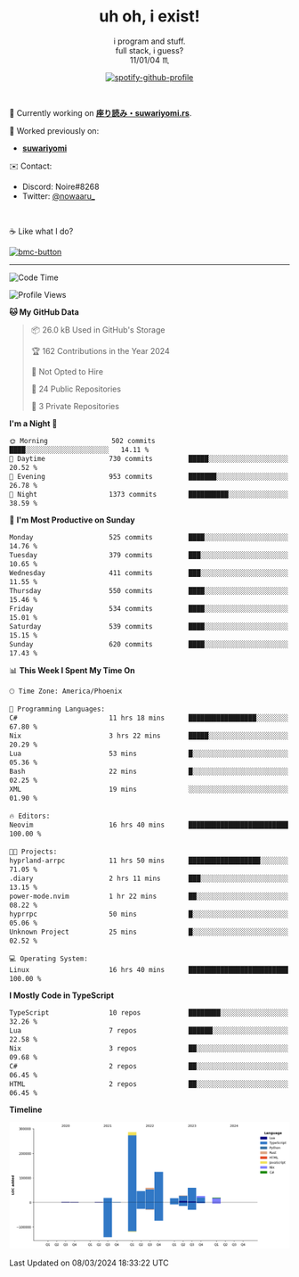 <!--
**Nowaaru/nowaaru** is a ✨ _special_ ✨ repository because its `README.md` (this file) appears on your GitHub profile.

Here are some ideas to get you started:

- 🔭 I’m currently working on ...
- 🌱 I’m currently learning ...
- 👯 I’m looking to collaborate on ...
- 🤔 I’m looking for help with ...
- 💬 Ask me about ...
- 📫 How to reach me: ...
- 😄 Pronouns: ...
- ⚡ Fun fact: ...
-->

<h1 align="center"> uh oh, i exist!</h1>

<p align="center">
  i program and stuff.<br/>
  full stack, i guess?<br/>
  11/01/04 ♏ 
</p>

<!--
<p align="center">
╭──────────────────────────╮<br/>
│                        <a href="https://open.spotify.com/track/5iY3ZEHlQGFosdnROBDIg7?si=d7fd7fe8c7a747a1">Lavender</a>                      │<br/>
│               <a href="https://open.spotify.com/artist/6oeSQ4qmDQ7n89Rdt6tLLn?si=2773a05ce8b94a6c"><code>Rav</code></a>, <a href="https://open.spotify.com/artist/3vxcGARzVb3sETtt0Jxp7v?si=a4d26afacb46454f"><code>Kill Bill: The Rapper</code></a>               │<br/>
│             00:29 <a href="https://www.youtube.com/watch?v=dQw4w9WgXcQ">━━⬤</a>─────── 02:19              │<br/>
╰──────────────────────────╯<br/>
</p>
-->

<div align="center">

[![spotify-github-profile](https://spotify-github-profile.vercel.app/api/view?uid=fifkee&cover_image=true&theme=novatorem&bar_color=53b14f&bar_color_cover=true)](https://spotify-github-profile.vercel.app/api/view?uid=fifkee&redirect=true)

</div>
<br />

🦀 Currently working on **[座り読み・suwariyomi.rs](https://github.com/Nowaaru/suwariyomi.rs)**.

💫 Worked previously on: 
- **[suwariyomi](https://github.com/Nowaaru/suwariyomi)**



✉️ Contact:
- Discord: Noire#8268
- Twitter: <a href=https://twitter.com/@nowaaru_>@nowaaru_</a>

<br />

☕ Like what I do?

<a href="https://www.buymeacoffee.com/noire">
<img width="136" alt="bmc-button" src="https://user-images.githubusercontent.com/16274568/185726271-65d08167-e68c-49b1-bc12-8813b73cf0c0.png"></a>


---

<!--START_SECTION:waka-->
![Code Time](http://img.shields.io/badge/Code%20Time-868%20hrs%2053%20mins-blue)

![Profile Views](http://img.shields.io/badge/Profile%20Views-5-blue)

**🐱 My GitHub Data** 

> 📦 26.0 kB Used in GitHub's Storage 
 > 
> 🏆 162 Contributions in the Year 2024
 > 
> 🚫 Not Opted to Hire
 > 
> 📜 24 Public Repositories 
 > 
> 🔑 3 Private Repositories 
 > 
**I'm a Night 🦉** 

```text
🌞 Morning                502 commits         ████░░░░░░░░░░░░░░░░░░░░░   14.11 % 
🌆 Daytime                730 commits         █████░░░░░░░░░░░░░░░░░░░░   20.52 % 
🌃 Evening                953 commits         ███████░░░░░░░░░░░░░░░░░░   26.78 % 
🌙 Night                  1373 commits        ██████████░░░░░░░░░░░░░░░   38.59 % 
```
📅 **I'm Most Productive on Sunday** 

```text
Monday                   525 commits         ████░░░░░░░░░░░░░░░░░░░░░   14.76 % 
Tuesday                  379 commits         ███░░░░░░░░░░░░░░░░░░░░░░   10.65 % 
Wednesday                411 commits         ███░░░░░░░░░░░░░░░░░░░░░░   11.55 % 
Thursday                 550 commits         ████░░░░░░░░░░░░░░░░░░░░░   15.46 % 
Friday                   534 commits         ████░░░░░░░░░░░░░░░░░░░░░   15.01 % 
Saturday                 539 commits         ████░░░░░░░░░░░░░░░░░░░░░   15.15 % 
Sunday                   620 commits         ████░░░░░░░░░░░░░░░░░░░░░   17.43 % 
```


📊 **This Week I Spent My Time On** 

```text
🕑︎ Time Zone: America/Phoenix

💬 Programming Languages: 
C#                       11 hrs 18 mins      █████████████████░░░░░░░░   67.80 % 
Nix                      3 hrs 22 mins       █████░░░░░░░░░░░░░░░░░░░░   20.29 % 
Lua                      53 mins             █░░░░░░░░░░░░░░░░░░░░░░░░   05.36 % 
Bash                     22 mins             █░░░░░░░░░░░░░░░░░░░░░░░░   02.25 % 
XML                      19 mins             ░░░░░░░░░░░░░░░░░░░░░░░░░   01.90 % 

🔥 Editors: 
Neovim                   16 hrs 40 mins      █████████████████████████   100.00 % 

🐱‍💻 Projects: 
hyprland-arrpc           11 hrs 50 mins      ██████████████████░░░░░░░   71.05 % 
.diary                   2 hrs 11 mins       ███░░░░░░░░░░░░░░░░░░░░░░   13.15 % 
power-mode.nvim          1 hr 22 mins        ██░░░░░░░░░░░░░░░░░░░░░░░   08.22 % 
hyprrpc                  50 mins             █░░░░░░░░░░░░░░░░░░░░░░░░   05.06 % 
Unknown Project          25 mins             █░░░░░░░░░░░░░░░░░░░░░░░░   02.52 % 

💻 Operating System: 
Linux                    16 hrs 40 mins      █████████████████████████   100.00 % 
```

**I Mostly Code in TypeScript** 

```text
TypeScript               10 repos            ████████░░░░░░░░░░░░░░░░░   32.26 % 
Lua                      7 repos             ██████░░░░░░░░░░░░░░░░░░░   22.58 % 
Nix                      3 repos             ██░░░░░░░░░░░░░░░░░░░░░░░   09.68 % 
C#                       2 repos             ██░░░░░░░░░░░░░░░░░░░░░░░   06.45 % 
HTML                     2 repos             ██░░░░░░░░░░░░░░░░░░░░░░░   06.45 % 
```



**Timeline**

![Lines of Code chart](https://raw.githubusercontent.com/Nowaaru/Nowaaru/main/assets/bar_graph.png)


 Last Updated on 08/03/2024 18:33:22 UTC
<!--END_SECTION:waka-->

<!--
[![Nowaaru's GitHub stats](https://github-readme-stats.vercel.app/api?username=Nowaaru&theme=dracula&show_icons=true)](https://github.com/anuraghazra/github-readme-stats)

[![Top Langs](https://github-readme-stats.vercel.app/api/top-langs/?username=Nowaaru&layout=compact&theme=dracula)](https://github.com/anuraghazra/github-readme-stats)
-->
